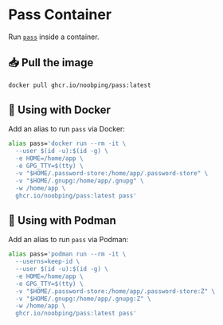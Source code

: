 # Pass Container

Run [`pass`](https://www.passwordstore.org/) inside a container.

## 📥 Pull the image

```sh
docker pull ghcr.io/noobping/pass:latest
```

## 🐳 Using with Docker

Add an alias to run `pass` via Docker:

```sh
alias pass='docker run --rm -it \
  --user $(id -u):$(id -g) \
  -e HOME=/home/app \
  -e GPG_TTY=$(tty) \
  -v "$HOME/.password-store:/home/app/.password-store" \
  -v "$HOME/.gnupg:/home/app/.gnupg" \
  -w /home/app \
  ghcr.io/noobping/pass:latest pass'
```

## 🦭 Using with Podman

Add an alias to run `pass` via Podman:

```sh
alias pass='podman run --rm -it \
  --userns=keep-id \
  --user $(id -u):$(id -g) \
  -e HOME=/home/app \
  -e GPG_TTY=$(tty) \
  -v "$HOME/.password-store:/home/app/.password-store:Z" \
  -v "$HOME/.gnupg:/home/app/.gnupg:Z" \
  -w /home/app \
  ghcr.io/noobping/pass:latest pass'
```

